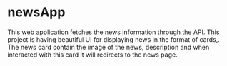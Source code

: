 # newsApp
This web application fetches the news information through the API. This project is having beautiful UI for displaying news in the format of cards,. The news card contain the image of the news, description and when interacted with this card it will redirects to the news page.
